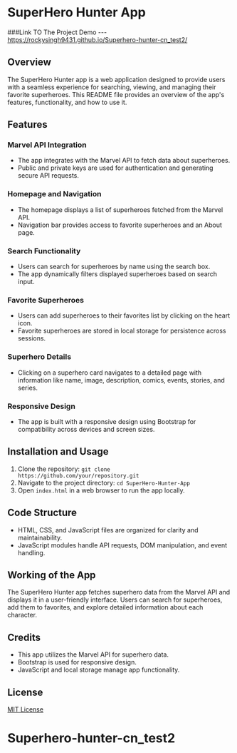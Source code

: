 # SuperHero Hunter App
###Link TO The Project Demo ---https://rockysingh9431.github.io/Superhero-hunter-cn_test2/
## Overview

The SuperHero Hunter app is a web application designed to provide users with a seamless experience for searching, viewing, and managing their favorite superheroes. This README file provides an overview of the app's features, functionality, and how to use it.

## Features

### Marvel API Integration

- The app integrates with the Marvel API to fetch data about superheroes.
- Public and private keys are used for authentication and generating secure API requests.

### Homepage and Navigation

- The homepage displays a list of superheroes fetched from the Marvel API.
- Navigation bar provides access to favorite superheroes and an About page.

### Search Functionality

- Users can search for superheroes by name using the search box.
- The app dynamically filters displayed superheroes based on search input.

### Favorite Superheroes

- Users can add superheroes to their favorites list by clicking on the heart icon.
- Favorite superheroes are stored in local storage for persistence across sessions.

### Superhero Details

- Clicking on a superhero card navigates to a detailed page with information like name, image, description, comics, events, stories, and series.

### Responsive Design

- The app is built with a responsive design using Bootstrap for compatibility across devices and screen sizes.

## Installation and Usage

1. Clone the repository: `git clone https://github.com/your/repository.git`
2. Navigate to the project directory: `cd SuperHero-Hunter-App`
3. Open `index.html` in a web browser to run the app locally.

## Code Structure

- HTML, CSS, and JavaScript files are organized for clarity and maintainability.
- JavaScript modules handle API requests, DOM manipulation, and event handling.

## Working of the App

The SuperHero Hunter app fetches superhero data from the Marvel API and displays it in a user-friendly interface. Users can search for superheroes, add them to favorites, and explore detailed information about each character.

## Credits

- This app utilizes the Marvel API for superhero data.
- Bootstrap is used for responsive design.
- JavaScript and local storage manage app functionality.

## License

[MIT License](LICENSE)

# Superhero-hunter-cn_test2
